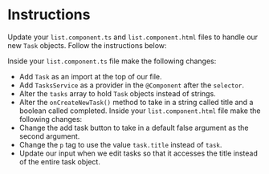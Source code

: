 # Instructions

Update your `list.component.ts` and `list.component.html` files to handle our new `Task` objects. Follow the instructions below:

Inside your `list.component.ts` file make the following changes:
- Add `Task` as an import at the top of our file.
- Add `TasksService` as a provider in the `@Component` after the `selector`.
- Alter the `tasks` array to hold `Task` objects instead of strings.
- Alter the `onCreateNewTask()` method to take in a string called title and a boolean called completed.
Inside your `list.component.html` file make the following changes: 
- Change the add task button to take in a default false argument as the second argument.
- Change the `p` tag to use the value `task.title` instead of `task`.
- Update our input when we edit tasks so that it accesses the title instead of the entire task object.